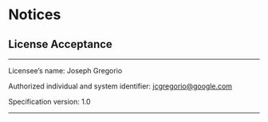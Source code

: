 # Notices

## License Acceptance

---

Licensee’s name: Joseph Gregorio

Authorized individual and system identifier: jcgregorio@google.com

Specification version: 1.0

---
